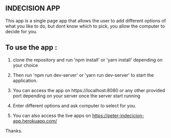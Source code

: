 ## INDECISION APP
This app is a single page app that allows the user to add different options of what you like to do, but dont know which to pick, you allow the computer to decide for you.

## To use the app :

1. clone the repository and run 'npm install' or 'yarn install' depending on your choice

2. Then run 'npm run dev-server' or 'yarn run dev-server' to start the application. 

3. You can access the app on https://localhost:8080 or any other provided port depending on your server once the server start running

4. Enter different options and ask computer to select for you.

5. You can also access the live apps on https://peter-indecicion-app.herokuapp.com/

Thanks.